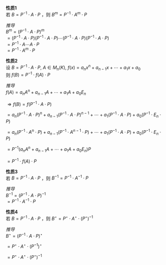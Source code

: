 **性质1**    
若 $B=P^{-1}\cdot A\cdot P$ ，则 $B^m=P^{-1}\cdot A^m\cdot P$     
    
*推导*    
 $B^m=(P^{-1}\cdot A\cdot P)^m$     
 $=(P^{-1}\cdot A\cdot P)(P^{-1}\cdot A\cdot P)\cdots(P^{-1}\cdot A\cdot P)(P^{-1}\cdot A\cdot P)$     
 $=P^{-1}\cdot A\cdots A\cdot P$     
 $=P^{-1}\cdot A^m\cdot P$     
    
**性质2**    
设 $B=P^{-1}\cdot A\cdot P,\ A\in M_n(K),\ f(x)=a_nx^n+a_{n-1}x+\cdots+a_1x+a_0$     
则 $f(B)=P^{-1}\cdot f(A)\cdot P$     
    
*推导*    
 $f(A)=a_nA^n+a_{n-1}A+\cdots+a_1A+a_0E_n$     
    
 $\Rightarrow f(B)=f(P^{-1}\cdot A\cdot P)$     
    
 $=a_n(P^{-1}\cdot A\cdot P)^n+a_{n-1}(P^{-1}\cdot A\cdot P)^{n-1}+\cdots+a_1(P^{-1}\cdot A\cdot P)+a_0(P^{-1}\cdot E_n\cdot P)$     
    
 $=a_n(P^{-1}\cdot A^n\cdot P)+a_{n-1}(P^{-1}\cdot A^{n-1}\cdot P)+\cdots+a_1(P^{-1}\cdot A\cdot P)+a_0(P^{-1}\cdot E_n\cdot P)$     
    
 $=P^{-1}(a_nA^n+a_{n-1}A+\cdots+a_1A+a_0E_n)P$     
    
 $=P^{-1}\cdot f(A)\cdot P$     
    
**性质3**    
若 $B=P^{-1}\cdot A\cdot P$ ，则 $B^{-1}=P^{-1}\cdot A^{-1}\cdot P$     
    
*推导*    
 $B^{-1}=(P^{-1}\cdot A\cdot P)^{-1}$     
 $=P^{-1}\cdot A^{-1}\cdot P$     
    
**性质4**    
若 $B=P^{-1}\cdot A\cdot P$ ，则 $B^{\star}=P^{\star}\cdot A^{\star}\cdot(P^{\star})^{-1}$     
    
*推导*    
 $B^{\star}=(P^{-1}\cdot A\cdot P)^{\star}$     
    
 $=P^{\star}\cdot A^{\star}\cdot(P^{-1})^{\star}$     
    
 $=P^{\star}\cdot A^{\star}\cdot(P^{\star})^{-1}$     

